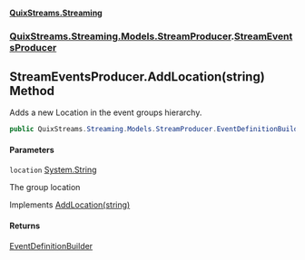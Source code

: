 #### [QuixStreams.Streaming](index.md 'index')
### [QuixStreams.Streaming.Models.StreamProducer](QuixStreams.Streaming.Models.StreamProducer.md 'QuixStreams.Streaming.Models.StreamProducer').[StreamEventsProducer](StreamEventsProducer.md 'QuixStreams.Streaming.Models.StreamProducer.StreamEventsProducer')

## StreamEventsProducer.AddLocation(string) Method

Adds a new Location in the event groups hierarchy.

```csharp
public QuixStreams.Streaming.Models.StreamProducer.EventDefinitionBuilder AddLocation(string location);
```
#### Parameters

<a name='QuixStreams.Streaming.Models.StreamProducer.StreamEventsProducer.AddLocation(string).location'></a>

`location` [System.String](https://docs.microsoft.com/en-us/dotnet/api/System.String 'System.String')

The group location

Implements [AddLocation(string)](IStreamEventsProducer.AddLocation(string).md 'QuixStreams.Streaming.Models.StreamProducer.IStreamEventsProducer.AddLocation(string)')

#### Returns
[EventDefinitionBuilder](EventDefinitionBuilder.md 'QuixStreams.Streaming.Models.StreamProducer.EventDefinitionBuilder')